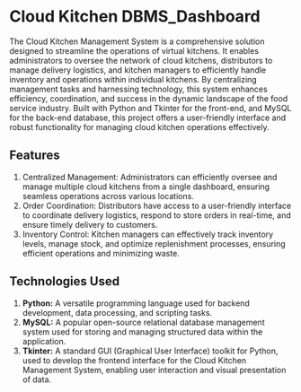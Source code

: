 # Cloud Kitchen DBMS_Dashboard
The Cloud Kitchen Management System is a comprehensive solution designed to streamline the operations of virtual kitchens. It enables administrators to oversee the network of cloud kitchens, distributors to manage delivery logistics, and kitchen managers to efficiently handle inventory and operations within individual kitchens. By centralizing management tasks and harnessing technology, this system enhances efficiency, coordination, and success in the dynamic landscape of the food service industry. Built with Python and Tkinter for the front-end, and MySQL for the back-end database, this project offers a user-friendly interface and robust functionality for managing cloud kitchen operations effectively.

## Features
1. Centralized Management: Administrators can efficiently oversee and manage multiple cloud kitchens from a single dashboard, ensuring seamless operations across various locations.
2. Order Coordination: Distributors have access to a user-friendly interface to coordinate delivery logistics, respond to store orders in real-time, and ensure timely delivery to customers.
3. Inventory Control: Kitchen managers can effectively track inventory levels, manage stock, and optimize replenishment processes, ensuring efficient operations and minimizing waste.

## Technologies Used
1. **Python:** A versatile programming language used for backend development, data processing, and scripting tasks.
2. **MySQL:** A popular open-source relational database management system used for storing and managing structured data within the application.
3. **Tkinter:** A standard GUI (Graphical User Interface) toolkit for Python, used to develop the frontend interface for the Cloud Kitchen Management System, enabling user interaction and visual presentation of data.
